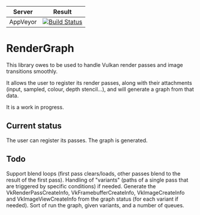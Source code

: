 |         Server     | Result |
|:------------------:|--------|
| AppVeyor           | [![Build Status](https://ci.appveyor.com/api/projects/status/github/DragonJoker/rendergraph?branch=master&svg=true)](https://ci.appveyor.com/project/DragonJoker/rendergraph) |


RenderGraph
============

This library owes to be used to handle Vulkan render passes and image transitions smoothly.

It allows the user to register its render passes, along with their attachments (input, sampled, colour, depth stencil...), and will generate a graph from that data.

It is a work in progress.

Current status
--------------

The user can register its passes.
The graph is generated.

Todo
----

Support blend loops (first pass clears/loads, other passes blend to the result of the first pass).
Handling of "variants" (paths of a single pass that are triggered by specific conditions) if needed.
Generate the VkRenderPassCreateInfo, VkFramebufferCreateInfo, VkImageCreateInfo and VkImageViewCreateInfo from the graph status (for each variant if needed).
Sort of run the graph, given variants, and a number of queues.
